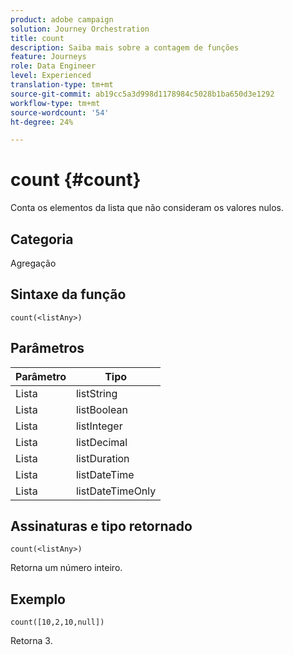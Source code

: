 ```yaml
---
product: adobe campaign
solution: Journey Orchestration
title: count
description: Saiba mais sobre a contagem de funções
feature: Journeys
role: Data Engineer
level: Experienced
translation-type: tm+mt
source-git-commit: ab19cc5a3d998d1178984c5028b1ba650d3e1292
workflow-type: tm+mt
source-wordcount: '54'
ht-degree: 24%

---
```



# count {#count}

Conta os elementos da lista que não consideram os valores nulos.

## Categoria

Agregação

## Sintaxe da função

`count(<listAny>)`

## Parâmetros

| Parâmetro | Tipo |
|-----------|------------------|
| Lista | listString |
| Lista | listBoolean |
| Lista | listInteger |
| Lista | listDecimal |
| Lista | listDuration |
| Lista | listDateTime |
| Lista | listDateTimeOnly |

## Assinaturas e tipo retornado

`count(<listAny>)`

Retorna um número inteiro.

## Exemplo

`count([10,2,10,null])`

Retorna 3.

